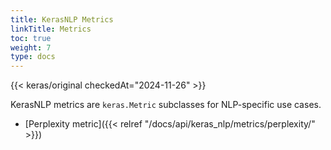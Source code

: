 ```yaml
---
title: KerasNLP Metrics
linkTitle: Metrics
toc: true
weight: 7
type: docs
---
```


{{< keras/original checkedAt="2024-11-26" >}}

KerasNLP metrics are `keras.Metric` subclasses for NLP-specific use cases.

- [Perplexity metric]({{< relref "/docs/api/keras_nlp/metrics/perplexity/" >}})
